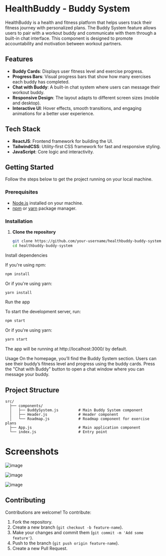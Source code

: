
# HealthBuddy - Buddy System

HealthBuddy is a health and fitness platform that helps users track their fitness journey with personalized plans. The Buddy System feature allows users to pair with a workout buddy and communicate with them through a built-in chat interface. This component is designed to promote accountability and motivation between workout partners.

## Features

- **Buddy Cards**: Displays user fitness level and exercise progress.
- **Progress Bars**: Visual progress bars that show how many exercises each buddy has completed.
- **Chat with Buddy**: A built-in chat system where users can message their workout buddy.
- **Responsive Design**: The layout adapts to different screen sizes (mobile and desktop).
- **Interactive UI**: Hover effects, smooth transitions, and engaging animations for a better user experience.

## Tech Stack

- **ReactJS**: Frontend framework for building the UI.
- **TailwindCSS**: Utility-first CSS framework for fast and responsive styling.
- **JavaScript**: Core logic and interactivity.
  
## Getting Started

Follow the steps below to get the project running on your local machine.

### Prerequisites

- [Node.js](https://nodejs.org/) installed on your machine.
- [npm](https://www.npmjs.com/) or [yarn](https://yarnpkg.com/) package manager.

### Installation

1. **Clone the repository**

   ```bash
   git clone https://github.com/your-username/healthbuddy-buddy-system.git
   cd healthbuddy-buddy-system
Install dependencies

If you're using npm:

```bash
npm install
```

Or if you're using yarn:

```bash
yarn install
```

Run the app

To start the development server, run:

```bash
npm start
```
Or if you're using yarn:

```bash
yarn start
```

The app will be running at http://localhost:3000/ by default.

Usage
On the homepage, you’ll find the Buddy System section.
Users can see their buddy’s fitness level and progress using the buddy cards.
Press the "Chat with Buddy" button to open a chat window where you can message your buddy.

## Project Structure
```
src/
  ├── components/
  │   ├── BuddySystem.js         # Main Buddy System component
  │   ├── Header.js              # Header component
  │   └── Roadmap.js             # Roadmap component for exercise plans
  ├── App.js                     # Main application component
  └── index.js                   # Entry point
```

# Screenshots
![image](https://github.com/user-attachments/assets/f5e5b874-400f-4d24-8321-18c4eca477e1)

![image](https://github.com/user-attachments/assets/cc54c3fb-5443-4521-97c8-42978cd1e26f)

![image](https://github.com/user-attachments/assets/4c69e5bd-6ac9-40c0-be4f-1c1b84d651ae)



## Contributing

Contributions are welcome! To contribute:

1.  Fork the repository.
2.  Create a new branch (`git checkout -b feature-name`).
3.  Make your changes and commit them (`git commit -m 'Add some feature'`).
4.  Push to the branch (`git push origin feature-name`).
5.  Create a new Pull Request.
